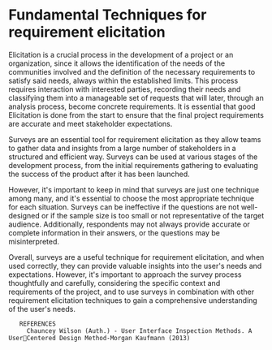 # Fundamental Techniques for requirement elicitation

Elicitation is a crucial process in the development of a project or an organization, since it allows the identification of the needs of the communities involved and the definition of the necessary requirements to satisfy said needs, always within the established limits. This process requires interaction with interested parties, recording their needs and classifying them into a manageable set of requests that will later, through an analysis process, become concrete requirements. It is essential that good Elicitation is done from the start to ensure that the final project requirements are accurate and meet stakeholder expectations.

Surveys are an essential tool for requirement elicitation as they allow teams to gather data and insights from a large number of stakeholders in a structured and efficient way. Surveys can be used at various stages of the development process, from the initial requirements gathering to evaluating the success of the product after it has been launched.

However, it's important to keep in mind that surveys are just one technique among many, and it's essential to choose the most appropriate technique for each situation. Surveys can be ineffective if the questions are not well-designed or if the sample size is too small or not representative of the target audience. Additionally, respondents may not always provide accurate or complete information in their answers, or the questions may be misinterpreted.

Overall, surveys are a useful technique for requirement elicitation, and when used correctly, they can provide valuable insights into the user's needs and expectations. However, it's important to approach the survey process thoughtfully and carefully, considering the specific context and requirements of the project, and to use surveys in combination with other requirement elicitation techniques to gain a comprehensive understanding of the user's needs.

       REFERENCES 
         Chauncey Wilson (Auth.) - User Interface Inspection Methods. A UserCentered Design Method-Morgan Kaufmann (2013)
